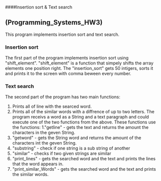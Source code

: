 ####Insertion sort & Text search

## (Programming_Systems_HW3)

This program implements insertion sort and text search.

### Insertion sort
The first part of the program implements insertion sort  using "shift_element". "shift_element" is a function that simpely shifts the array elements one position right.
The "insertion_sort" gets 50 intigers, sorts it and prints it to the screen with comma beween every number.

### Text search
The second part of the program has two main functions:
1. Prints all of line with the searced word.
2. Prints all of the similar words with a diffrence of up to two letters.
The program receivs a word as a String and a text paragraph and could execute one of the two functions from the above.
These functions use the functions:
1."getline" - gets the text and returns the amount the characters in the geven String.
2. "getword" - gets the String word and returns the amount of the characters int the geven String.
3. "substring" - check if one string is a sub string of another
4. "similar" - checks if two given strings are similar
5. "print_lines" - gets the searched word and the text and prints the lines that the word appears in.
6. "print_similar_Words" - gets the searched word and the text and prints the similar words.
